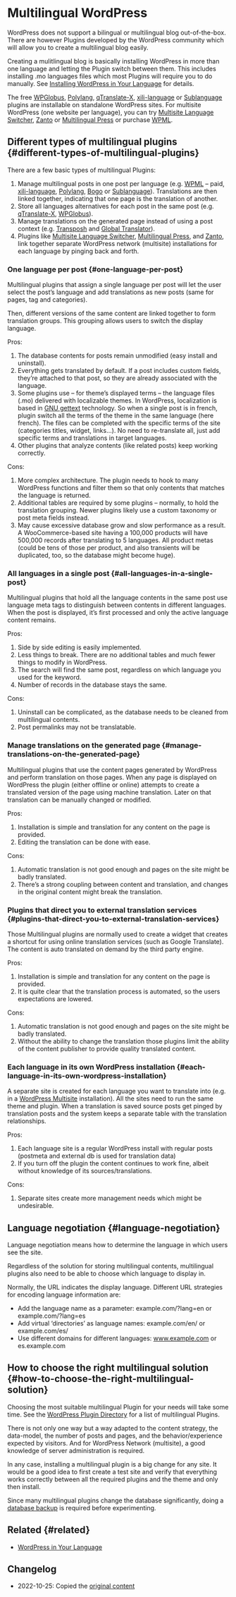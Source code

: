 # Multilingual WordPress

WordPress does not support a bilingual or multilingual blog out-of-the-box. There are however Plugins developed by the WordPress community which will allow you to create a multilingual blog easily.

Creating a mulitlingual blog is basically installing WordPress in more than one language and letting the Plugin switch between them. This includes installing .mo languages files which most Plugins will require you to do manually. See [Installing WordPress in Your Language](https://wordpress.org/support/article/installing-wordpress-in-your-language/) for details.

The free [WPGlobus](https://wordpress.org/plugins/wpglobus/), [Polylang](https://wordpress.org/plugins/polylang/), [qTranslate-X](https://wordpress.org/plugins/qtranslate-x/), [xili-language](https://wordpress.org/plugins/xili-language/) or [Sublanguage](https://wordpress.org/plugins/sublanguage/) plugins are installable on standalone WordPress sites. For multisite WordPress (one website per language), you can try [Multisite Language Switcher](https://wordpress.org/plugins/multisite-language-switcher/), [Zanto](https://wordpress.org/plugins/zanto/) or [Multilingual Press](https://wordpress.org/plugins/multilingual-press/) or purchase [WPML](https://wpml.org/).

## Different types of multilingual plugins {#different-types-of-multilingual-plugins}

There are a few basic types of multilingual Plugins:

1. Manage multilingual posts in one post per language (e.g. [WPML](https://wpml.org/) – paid, [xili-language](https://wordpress.org/plugins/xili-language/), [Polylang](https://wordpress.org/plugins/polylang/), [Bogo](https://wordpress.org/plugins/bogo/) or [Sublanguage](https://wordpress.org/plugins/sublanguage/)). Translations are then linked together, indicating that one page is the translation of another.
2. Store all languages alternatives for each post in the same post (e.g. [qTranslate-X](https://wordpress.org/plugins/qtranslate-x/), [WPGlobus](https://wordpress.org/plugins/wpglobus/)).
3. Manage translations on the generated page instead of using a post context (e.g. [Transposh](https://wordpress.org/plugins/transposh-translation-filter-for-wordpress) and [Global Translator](https://wordpress.org/plugins/global-translator/)).
4. Plugins like [Multisite Language Switcher](https://wordpress.org/plugins/multisite-language-switcher/), [Multilingual Press](https://wordpress.org/plugins/multilingual-press/), and [Zanto](https://wordpress.org/plugins/zanto/), link together separate WordPress network (multisite) installations for each language by pinging back and forth.

### One language per post {#one-language-per-post}

Multilingual plugins that assign a single language per post will let the user select the post’s language and add translations as new posts (same for pages, tag and categories).

Then, different versions of the same content are linked together to form translation groups. This grouping allows users to switch the display language.

Pros:

1. The database contents for posts remain unmodified (easy install and uninstall).
2. Everything gets translated by default. If a post includes custom fields, they’re attached to that post, so they are already associated with the language.
3. Some plugins use – for theme’s displayed terms – the language files (.mo) delivered with localizable themes. In WordPress, localization is based in [GNU gettext](https://make.wordpress.org/polyglots/handbook/#Localization_Technology) technology. So when a single post is in french, plugin switch all the terms of the theme in the same language (here french). The files can be completed with the specific terms of the site (categories titles, widget, links…). No need to re-translate all, just add specific terms and translations in target languages.
4. Other plugins that analyze contents (like related posts) keep working correctly.

Cons:

1. More complex architecture. The plugin needs to hook to many WordPress functions and filter them so that only contents that matches the language is returned.
2. Additional tables are required by some plugins – normally, to hold the translation grouping. Newer plugins likely use a custom taxonomy or post meta fields instead.
3. May cause excessive database grow and slow performance as a result. A WooCommerce-based site having a 100,000 products will have 500,000 records after translating to 5 languages. All product metas (could be tens of those per product, and also transients will be duplicated, too, so the database might become huge).

### All languages in a single post {#all-languages-in-a-single-post}

Multilingual plugins that hold all the language contents in the same post use language meta tags to distinguish between contents in different languages. When the post is displayed, it’s first processed and only the active language content remains.

Pros:

1. Side by side editing is easily implemented.
2. Less things to break. There are no additional tables and much fewer things to modify in WordPress.
3. The search will find the same post, regardless on which language you used for the keyword.
4. Number of records in the database stays the same.

Cons:

1. Uninstall can be complicated, as the database needs to be cleaned from multilingual contents.
2. Post permalinks may not be translatable.

### Manage translations on the generated page {#manage-translations-on-the-generated-page}

Multilingual plugins that use the content pages generated by WordPress and perform translation on those pages. When any page is displayed on WordPress the plugin (either offline or online) attempts to create a translated version of the page using machine translation. Later on that translation can be manually changed or modified.

Pros:

1. Installation is simple and translation for any content on the page is provided.
2. Editing the translation can be done with ease.

Cons:

1. Automatic translation is not good enough and pages on the site might be badly translated.
2. There’s a strong coupling between content and translation, and changes in the original content might break the translation.

### Plugins that direct you to external translation services {#plugins-that-direct-you-to-external-translation-services}

Those Multilingual plugins are normally used to create a widget that creates a shortcut for using online translation services (such as Google Translate). The content is auto translated on demand by the third party engine.

Pros:

1. Installation is simple and translation for any content on the page is provided.
2. It is quite clear that the translation process is automated, so the users expectations are lowered.

Cons:

1. Automatic translation is not good enough and pages on the site might be badly translated.
2. Without the ability to change the translation those plugins limit the ability of the content publisher to provide quality translated content.

### Each language in its own WordPress installation {#each-language-in-its-own-wordpress-installation}

A separate site is created for each language you want to translate into (e.g. in a [WordPress Multisite](https://wordpress.org/support/article/create-a-network/) installation). All the sites need to run the same theme and plugin. When a translation is saved source posts get pinged by translation posts and the system keeps a separate table with the translation relationships.

Pros:

1. Each language site is a regular WordPress install with regular posts (postmeta and external db is used for translation data)
2. If you turn off the plugin the content continues to work fine, albeit without knowledge of its sources/translations.

Cons:

1. Separate sites create more management needs which might be undesirable.

## Language negotiation {#language-negotiation}

Language negotiation means how to determine the language in which users see the site.

Regardless of the solution for storing multilingual contents, multilingual plugins also need to be able to choose which language to display in.

Normally, the URL indicates the display language. Different URL strategies for encoding language information are:

* Add the language name as a parameter: example.com/?lang=en or example.com/?lang=es
* Add virtual ‘directories’ as language names: example.com/en/ or example.com/es/
* Use different domains for different languages: www.example.com or es.example.com

## How to choose the right multilingual solution {#how-to-choose-the-right-multilingual-solution}

Choosing the most suitable multilingual Plugin for your needs will take some time. See the [WordPress Plugin Directory](https://wordpress.org/plugins/search/multilingual) for a list of multilingual Plugins.

There is not only one way but a way adapted to the content strategy, the data-model, the number of posts and pages, and the behavior/experience expected by visitors. And for WordPress Network (multisite), a good knowledge of server administration is required.

In any case, installing a multilingual plugin is a big change for any site. It would be a good idea to first create a test site and verify that everything works correctly between all the required plugins and the theme and only then install.

Since many multilingual plugins change the database significantly, doing a [database backup](https://wordpress.org/support/article/backing-up-your-database/) is required before experimenting.

## Related {#related}

* [WordPress in Your Language](https://wordpress.org/support/article/installing-wordpress-in-your-language/)

## Changelog

- 2022-10-25: Copied the [original content](https://wordpress.org/support/article/multilingual-wordpress/)
